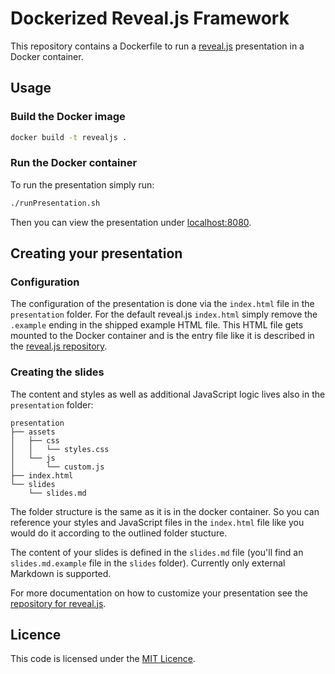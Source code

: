 # Dockerized Reveal.js Framework

This repository contains a Dockerfile to run a [reveal.js](https://github.com/hakimel/reveal.js) presentation in a Docker container.

## Usage

### Build the Docker image

```sh
docker build -t revealjs .
```

### Run the Docker container

To run the presentation simply run:
```sh
./runPresentation.sh
```

Then you can view the presentation under [localhost:8080](http://localhost:8080).

## Creating your presentation

### Configuration

The configuration of the presentation is done via the `index.html` file in the `presentation` folder. For the default reveal.js `index.html` simply remove the `.example` ending in the shipped example HTML file. This HTML file gets mounted to the Docker container and is the entry file like it is described in the [reveal.js repository](https://github.com/hakimel/reveal.js).

### Creating the slides

The content and styles as well as additional JavaScript logic lives also in the `presentation` folder:

```
presentation
├── assets
│   ├── css
│   │   └── styles.css
│   └── js
│       └── custom.js
├── index.html
└── slides
    └── slides.md
```

The folder structure is the same as it is in the docker container. So you can reference your styles and JavaScript files in the `index.html` file like you would do it according to the outlined folder stucture.

The content of your slides is defined in the `slides.md` file (you'll find an `slides.md.example` file in the `slides` folder). Currently only external Markdown is supported.

For more documentation on how to customize your presentation see the [repository for reveal.js](https://github.com/hakimel/reveal.js).

## Licence

This code is licensed under the [MIT Licence](https://opensource.org/licenses/MIT).